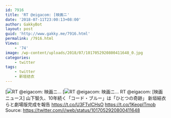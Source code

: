 ```yaml
---
id: 7916
title: 'RT @eigacom: [映画ニ'
date: '2018-07-11T23:00:13+08:00'
author: GakkyBot
layout: post
guid: 'http://www.gakky.me/7916.html'
permalink: /7916.html
Views:
    - '74'
image: /wp-content/uploads/2018/07/1017052920800411648_0.jpg
categories:
    - twitter
tags:
    - twitter
    - 新垣结衣
---
```


[![RT @eigacom: [映画ニ...](http://www.yui-aragaki.org/wp-content/uploads/2018/07/1017052920800411648_0.jpg)](http://www.yui-aragaki.org/wp-content/uploads/2018/07/1017052920800411648_0.jpg)
[![RT @eigacom: [映画ニ...](http://www.yui-aragaki.org/wp-content/uploads/2018/07/1017052920800411648_1.jpg)](http://www.yui-aragaki.org/wp-content/uploads/2018/07/1017052920800411648_1.jpg)
RT @eigacom: \[映画ニュース\] 山下智久、10年続く「コード・ブルー」は「ひとつの奇跡」 新垣結衣らと劇場版完成を報告 https://t.co/U3FTvlCHsO https://t.co/1KeopITmob
Source: <https://twitter.com/i/web/status/1017052920800411648>

